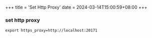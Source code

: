 +++
title = 'Set Http Proxy'
date = 2024-03-14T15:00:59+08:00
+++

### set http proxy 
```shell
export https_proxy=http://localhost:20171
```
